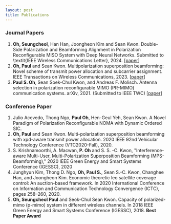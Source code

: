 ```yaml
---
layout: post
title: Publications
---
```


### Journal Papers
1. **Oh, Seungcheol**, Han Han, Joongheon Kim and Sean Kwon. Double-Side Polarization and Beamforming Alignment in Polarization Reconfigurable MISO System with Deep Neural Networks. Submitted to \textit{IEEE Wireless Communications Letter}, 2024. [[paper](https://arxiv.org/abs/2409.20065)]
2. **Oh, Paul** and Sean Kwon. Multipolarization superposition beamforming: Novel scheme of transmit power allocation and subcarrier assignment. IEEE Transactions on Wireless Communications, 2023. [[paper](https://arxiv.org/abs/2404.02757)]
3. **Paul S. Oh**, Sean Soek-Chul Kwon, and Andreas F. Molisch. Antenna selection in polarization reconfigurable MIMO (PR-MIMO) communication systems. arXiv, 2021. (Submitted to IEEE TWC) [[paper](https://arxiv.org/abs/2112.00931)]

### Conference Paper
1. Julio Acevedo, Thong Ngo, **Paul Oh**, Hen-Geul Yeh, Sean Kwon. A Novel Paradigm of Polarization Reconfigurable NOMA with Dynamic Ordered SIC. 
2. **Oh, Paul** and Sean Kwon. Multi-polarization superposition beamforming with xpd-aware transmit power allocation. 2020 IEEE 92nd Vehicular Technology Conference (VTC2020-Fall), 2020.
3. S. Krishnamoorthi, A. Macwan, **P. Oh** and S. S. -C. Kwon, "Interference-aware Multi-User, Multi-Polarization Superposition Beamforming (MPS-Beamforming)," 2020 IEEE Green Energy and Smart Systems Conference (IGESSC), 2020
4. Junghyun Kim, Thong D. Ngo, **Oh, Paul S.**, Sean S.-C. Kwon, Changhee Han, and Joongheon Kim. Economic theoretic leo satellite coverage control: An auction-based framework. In 2020 International Conference on Information and Communication Technology Convergence (ICTC), pages 258–260, 2020.
5. **Oh, Seungcheol Paul** and Seok-Chul Sean Kwon. Capacity of polarized-mimo (p-mimo) system in different wireless channels. In 2018 IEEE Green Energy and Smart Systems Conference (IGESSC), 2018. **Best Paper Award**
